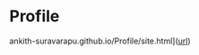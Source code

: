 # Profile
ankith-suravarapu.github.io/Profile/site.html]([url](https://ankith-suravarapu.github.io/Profile/site.html))
